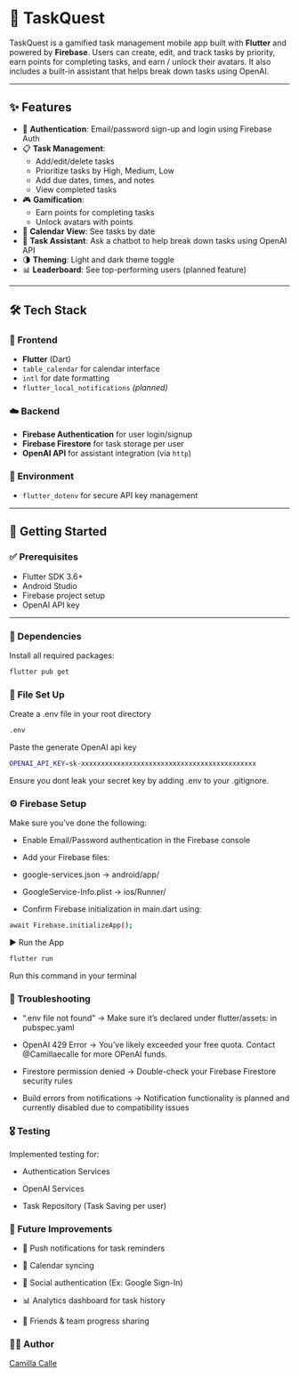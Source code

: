 # 🐢 TaskQuest

TaskQuest is a gamified task management mobile app built with **Flutter** and powered by **Firebase**. Users can create, edit, and track tasks by priority, earn points for completing tasks, and earn / unlock their avatars. It also includes a built-in assistant that helps break down tasks using OpenAI.

---

## ✨ Features

- 🔐 **Authentication**: Email/password sign-up and login using Firebase Auth
- 📋 **Task Management**:
    - Add/edit/delete tasks
    - Prioritize tasks by High, Medium, Low
    - Add due dates, times, and notes
    - View completed tasks
- 🎮 **Gamification**:
    - Earn points for completing tasks
    - Unlock avatars with points
- 📅 **Calendar View**: See tasks by date
- 💬 **Task Assistant**: Ask a chatbot to help break down tasks using OpenAI API
- 🌗 **Theming**: Light and dark theme toggle
- 📊 **Leaderboard**: See top-performing users (planned feature)

---

## 🛠️ Tech Stack

### 🔧 Frontend
- **Flutter** (Dart)
- `table_calendar` for calendar interface
- `intl` for date formatting
- `flutter_local_notifications` *(planned)*

### ☁️ Backend
- **Firebase Authentication** for user login/signup
- **Firebase Firestore** for task storage per user
- **OpenAI API** for assistant integration (via `http`)

### 🔐 Environment
- `flutter_dotenv` for secure API key management

---

## 🚀 Getting Started

### ✅ Prerequisites
- Flutter SDK 3.6+
- Android Studio
- Firebase project setup
- OpenAI API key

---

### 🧩 Dependencies

Install all required packages:

```bash
flutter pub get
```
### 📁 File Set Up

Create a .env file in your root directory 

```bash
.env
```
Paste the generate OpenAI api key 
```bash
OPENAI_API_KEY=sk-xxxxxxxxxxxxxxxxxxxxxxxxxxxxxxxxxxxxxxxxxxxx
```
Ensure you dont leak your secret key by adding .env to your .gitignore.

### ⚙️ Firebase Setup

Make sure you’ve done the following:

- Enable Email/Password authentication in the Firebase console

- Add your Firebase files:

- google-services.json → android/app/

- GoogleService-Info.plist → ios/Runner/

- Confirm Firebase initialization in main.dart using:

 ```bash 
await Firebase.initializeApp();
```
▶️ Run the App

 ```bash 
flutter run
```
Run this command in your terminal 

### 🐛 Troubleshooting

- “.env file not found” → Make sure it’s declared under flutter/assets: in pubspec.yaml

- OpenAI 429 Error → You’ve likely exceeded your free quota. Contact @Camillaecalle for more OPenAI funds. 

- Firestore permission denied → Double-check your Firebase Firestore security rules

- Build errors from notifications → Notification functionality is planned and currently disabled due to compatibility issues

### 🎖️ Testing 

Implemented testing for: 

- Authentication Services

- OpenAI Services

- Task Repository (Task Saving per user)

### 🧠 Future Improvements

- 📲 Push notifications for task reminders

- 📅 Calendar syncing

- 🔐 Social authentication (Ex: Google Sign-In)

- 📊 Analytics dashboard for task history

- 👥 Friends & team progress sharing

### 👩‍💻 Author

[Camilla Calle](https://github.com/Camillaecalle)
